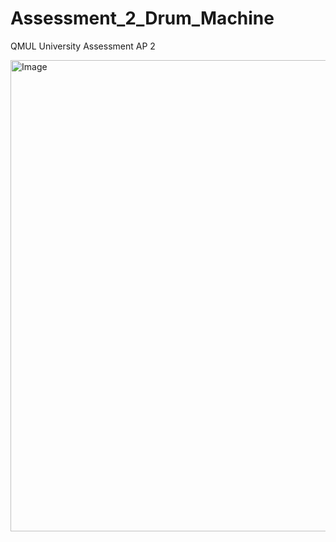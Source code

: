 # Assessment_2_Drum_Machine
QMUL University Assessment AP 2

<img width="754" alt="Image" src="https://github.com/Bastow2000/Assessment_2_Drum_Machine/assets/77554338/c370b2f8-6027-4886-9e8f-4a04e8ca2b89">
